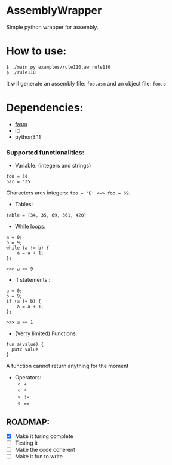 # AssemblyWrapper

Simple python wrapper for assembly.

# How to use:
```console
$ ./main.py examples/rule110.aw rule110
$ ./rule110
```
It will generate an assembly file: `foo.asm` and an object file: `foo.o`

# Dependencies:
- [fasm](flatassembler.net)
- ld
- python3.11

### Supported functionalities:
- Variable: (integers and strings)
```
foo = 34  
bar = "35
```
Characters ares integers:
`foo = 'E' <=> foo = 69`.
- Tables:
```
table = [34, 35, 69, 361, 420]
```
- While loops:
```
a = 0;
b = 9;
while (a != b) {
    a = a + 1;
};

>>> a == 9
```
- If statements :
```
a = 0;
b = 9;
if (a != b) {
    a = a + 1;
};

>>> a == 1
```
- (Verry limited) Functions:
```
fun a(value) {
  putc value 
}
```
A function cannot return anything for the moment

- Operators:
  - `+`
  - `*`
  - `!=`
  - `==`

## ROADMAP: 
- [x] Make it turing complete
- [ ] Testing it 
- [ ] Make the code coherent
- [ ] Make it fun to write